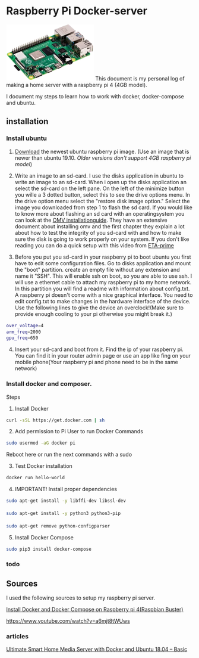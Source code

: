 # Raspberry Pi Docker-server

![raspberry pi](IMG/a999bb5f-Raspberry+Pi+4.webp)
This document is my personal log of making a home server with a raspberry pi 4 (4GB model).

I document my steps to learn how to work with docker, docker-compose and ubuntu.

## installation

### Install ubuntu

1. [Download](https://ubuntu.com/download/raspberry-pi) the newest ubuntu raspberry pi image. (Use an image that is newer than ubuntu 19.10. _Older versions don't support 4GB raspberry pi model_)

2. Write an image to an sd-card. I use the disks application in ubuntu to write an image to an sd-card. When i open up the disks application an select the sd-card on the left pane. On the left of the minimize button you wille a 3 dotted button, select this to see the drive options menu. In the drive option menu select the "restore disk image option." Select the image you downloaded from step 1 to flash the sd card. If you would like to know more about flashing an sd card with an operatingsystem you can look at the [OMV installationguide](https://github.com/OpenMediaVault-Plugin-Developers/docs/blob/master/Adden-B-Installing_OMV5_on_an%20R-PI.pdf). They have an extensive document about installing omv and the first chapter they explain a lot about how to test the integrity of you sd-card with and how to make sure the disk is going to work properly on your system. If you don't like reading you can do a quick setup with this video from [ETA-prime](https://www.youtube.com/watch?v=HMo9C7LCzE0)

3. Before you put you sd-card in your raspberry pi to boot ubuntu you first have to edit some configuration files. Go to disks application and mount the "boot" partition. create an empty file without any extension and name it "SSH". This will enable ssh on boot, so you are able to use ssh. I will use a ethernet cable to attach my raspberry pi to my home network. In this partition you will find a readme with information about config.txt. A raspberry pi doesn't come with a nice graphical interface. You need to edit config.txt to make changes in the hardware interface of the device. Use the following lines to give the device an overclock!(Make sure to provide enough cooling to your pi otherwise you might break it.)

```bash
over_voltage=4
arm_freq=2000
gpu_freq=650
```

4. Insert your sd-card and boot from it. Find the ip of your raspberry pi. You can find it in your router admin page or use an app like fing on your mobile phone(Your raspberry pi and phone need to be in the same network)

### Install docker and composer.

Steps

1. Install Docker

```bash
curl -sSL https://get.docker.com | sh
```

2. Add permission to Pi User to run Docker Commands

```bash
sudo usermod -aG docker pi
```

Reboot here or run the next commands with a sudo

3. Test Docker installation

```bash
docker run hello-world
```

4. IMPORTANT! Install proper dependencies

```bash
sudo apt-get install -y libffi-dev libssl-dev

sudo apt-get install -y python3 python3-pip

sudo apt-get remove python-configparser
```

5. Install Docker Compose

```bash
sudo pip3 install docker-compose
```

### todo

## Sources

I used the following sources to setup my raspberry pi server.

[Install Docker and Docker Compose on Raspberry pi 4(Raspbian Buster)](https://medium.com/@techiebouncer/install-docker-and-docker-compose-on-raspberry-pi-4-raspbian-buster-c5b78b9a0d08)

https://www.youtube.com/watch?v=a6mjt8tWUws

### articles

[Ultimate Smart Home Media Server with Docker and Ubuntu 18.04 – Basic](https://www.smarthomebeginner.com/docker-home-media-server-2018-basic/#What_is_a_Home_Media_Server)
